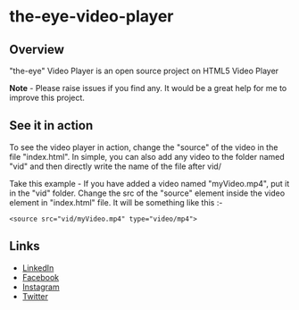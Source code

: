 # the-eye-video-player

## Overview

"the-eye" Video Player is an open source project on HTML5 Video Player

**Note** - Please raise issues if you find any. It would be a great help for me to improve this project.


## See it in action

To see the video player in action, change the "source" of the video in the file "index.html". In simple, you can also add any video to the folder named "vid" and then directly write the name of the file after vid/ 

Take this example - If you have added a video named "myVideo.mp4", put it in the "vid" folder. Change the src of the "source" element inside the video element in "index.html" file. It will be something like this :- 
```
<source src="vid/myVideo.mp4" type="video/mp4">
```

## Links

- [LinkedIn](https://www.linkedin.com/in/arjun-thakur001/)
- [Facebook](http://www.facebook.com/arjun.thakur.71653)
- [Instagram](https://www.instagram.com/arjun_thakur001)
- [Twitter](https://twitter.com/arjunthakur08)